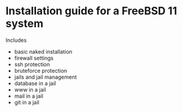 # Installation guide for a FreeBSD 11 system
Includes
* basic naked installation
* firewall settings
* ssh protection
* bruteforce protection
* jails and jail management
* database in a jail
* www in a jail
* mail in a jail
* git in a jail
